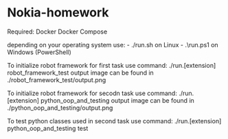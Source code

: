 # Nokia-homework

Required:
    Docker
    Docker Compose

depending on your operating system use:
    - ./run.sh on Linux
    - .\run.ps1 on Windows (PowerShell)

To initialize robot framework for first task use command:
    ./run.[extension] robot_framework_test
    output image can be found in ./robot_framework_test/output.png

To initialize robot framework for secodn task use command:
    ./run.[extension] python_oop_and_testing
    output image can be found in ./python_oop_and_testing/output.png

To test python classes used in second task use command:
    ./run.[extension] python_oop_and_testing test


